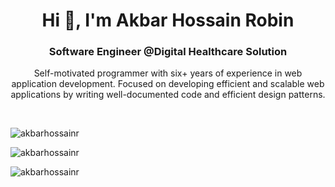 <h1 align="center">Hi 👋, I'm Akbar Hossain Robin</h1>
<h3 align="center">Software Engineer @Digital Healthcare Solution</h3>
<p align="center">Self-motivated programmer with six+ years of experience in web application development. Focused on developing efficient and scalable web applications by writing well-documented code and efficient design patterns.</p>
<br>

<p><img src="https://komarev.com/ghpvc/?username=akbarhossainr" alt="akbarhossainr" /> </p>

<p><img src="https://github-readme-stats.vercel.app/api/top-langs/?username=akbarhossainr&layout=compact" alt="akbarhossainr" /></p>

<p><img src="https://github-readme-stats.vercel.app/api?username=akbarhossainr&show_icons=true" alt="akbarhossainr" /></p>
